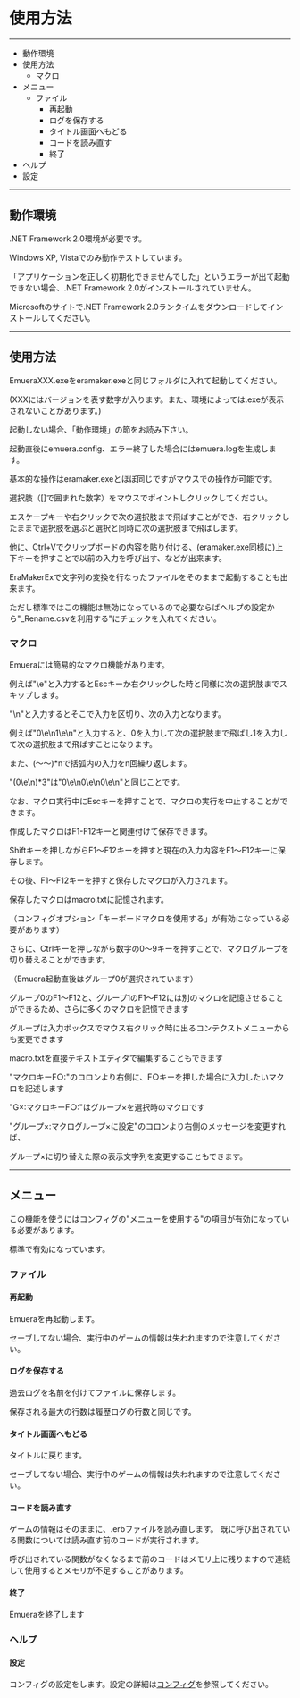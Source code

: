 ﻿# 使用方法

----------------------------------------
+ 動作環境
+ 使用方法
	+ マクロ
+ メニュー
	+ ファイル
		+ 再起動
		+ ログを保存する
		+ タイトル画面へもどる
		+ コードを読み直す
		+ 終了
+ ヘルプ
+	 設定
----------------------------------------

## 動作環境

.NET Framework 2.0環境が必要です。

Windows XP, Vistaでのみ動作テストしています。

「アプリケーションを正しく初期化できませんでした」というエラーが出て起動できない場合、.NET Framework 2.0がインストールされていません。

Microsoftのサイトで.NET Framework 2.0ランタイムをダウンロードしてインストールしてください。

----------------------------------------

## 使用方法

EmueraXXX.exeをeramaker.exeと同じフォルダに入れて起動してください。

(XXXにはバージョンを表す数字が入ります。また、環境によっては.exeが表示されないことがあります。)

起動しない場合、「動作環境」の節をお読み下さい。

起動直後にemuera.config、エラー終了した場合にはemuera.logを生成します。

基本的な操作はeramaker.exeとほぼ同じですがマウスでの操作が可能です。

選択肢（[]で囲まれた数字）をマウスでポイントしクリックしてください。

エスケープキーや右クリックで次の選択肢まで飛ばすことができ、右クリックしたままで選択肢を選ぶと選択と同時に次の選択肢まで飛ばします。

他に、Ctrl+Vでクリップボードの内容を貼り付ける、(eramaker.exe同様に)上下キーを押すことで以前の入力を呼び出す、などが出来ます。

EraMakerExで文字列の変換を行なったファイルをそのままで起動することも出来ます。

ただし標準ではこの機能は無効になっているので必要ならばヘルプの設定から"\_Rename.csvを利用する"にチェックを入れてください。

### マクロ

Emueraには簡易的なマクロ機能があります。

例えば"\e"と入力するとEscキーか右クリックした時と同様に次の選択肢までスキップします。

"\n"と入力するとそこで入力を区切り、次の入力となります。

例えば"0\e\n1\e\n"と入力すると、0を入力して次の選択肢まで飛ばし1を入力して次の選択肢まで飛ばすことになります。

また、(～～)\*nで括弧内の入力をn回繰り返します。

"(0\e\n)\*3"は"0\e\n0\e\n0\e\n"と同じことです。

なお、マクロ実行中にEscキーを押すことで、マクロの実行を中止することができます。

作成したマクロはF1-F12キーと関連付けて保存できます。

Shiftキーを押しながらF1～F12キーを押すと現在の入力内容をF1～F12キーに保存します。

その後、F1～F12キーを押すと保存したマクロが入力されます。

保存したマクロはmacro.txtに記憶されます。

（コンフィグオプション「キーボードマクロを使用する」が有効になっている必要があります）

さらに、Ctrlキーを押しながら数字の0～9キーを押すことで、マクログループを切り替えることができます。

（Emuera起動直後はグループ0が選択されています）

グループ0のF1～F12と、グループ1のF1～F12には別のマクロを記憶させることができるため、さらに多くのマクロを記憶できます

グループは入力ボックスでマウス右クリック時に出るコンテクストメニューからも変更できます

macro.txtを直接テキストエディタで編集することもできます

"マクロキーF○:"のコロンより右側に、F○キーを押した場合に入力したいマクロを記述します

"G×:マクロキーF○:"はグループ×を選択時のマクロです

"グループ×:マクログループ×に設定"のコロンより右側のメッセージを変更すれば、

グループ×に切り替えた際の表示文字列を変更することもできます。

----------------------------------------

## メニュー

この機能を使うにはコンフィグの"メニューを使用する"の項目が有効になっている必要があります。

標準で有効になっています。

### ファイル

#### 再起動

Emueraを再起動します。

セーブしてない場合、実行中のゲームの情報は失われますので注意してください。

#### ログを保存する

過去ログを名前を付けてファイルに保存します。

保存される最大の行数は履歴ログの行数と同じです。

#### タイトル画面へもどる

タイトルに戻ります。

セーブしてない場合、実行中のゲームの情報は失われますので注意してください。

#### コードを読み直す

ゲームの情報はそのままに、.erbファイルを読み直します。
既に呼び出されている関数については読み直す前のコードが実行されます。

呼び出されている関数がなくなるまで前のコードはメモリ上に残りますので連続して使用するとメモリが不足することがあります。

#### 終了

Emueraを終了します

### ヘルプ

#### 設定

コンフィグの設定をします。設定の詳細は[コンフィグ](/Wiki/emuera_wiki/user_info_jp_edition/config_jp.md)を参照してください。